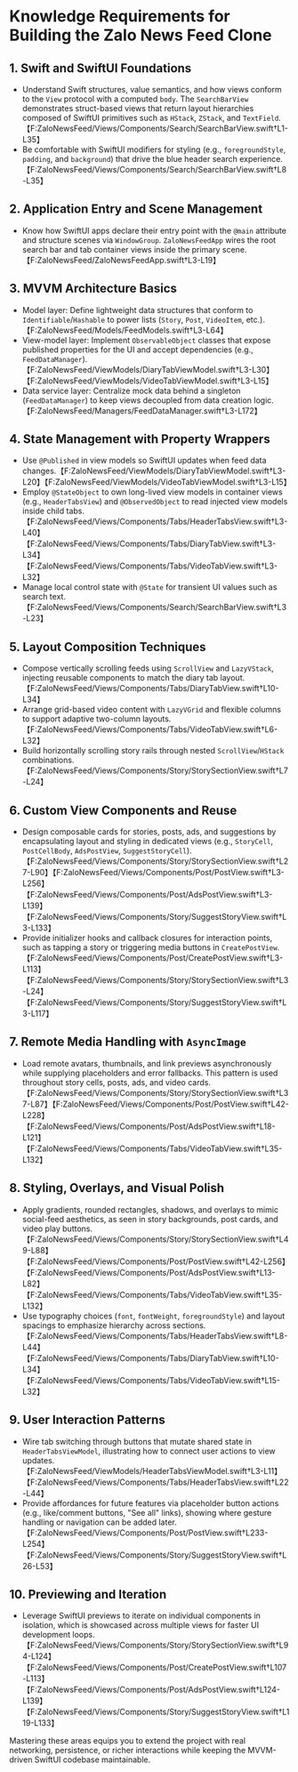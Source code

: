 # Knowledge Requirements for Building the Zalo News Feed Clone

## 1. Swift and SwiftUI Foundations
- Understand Swift structures, value semantics, and how views conform to the `View` protocol with a computed `body`. The `SearchBarView` demonstrates struct-based views that return layout hierarchies composed of SwiftUI primitives such as `HStack`, `ZStack`, and `TextField`.【F:ZaloNewsFeed/Views/Components/Search/SearchBarView.swift†L1-L35】
- Be comfortable with SwiftUI modifiers for styling (e.g., `foregroundStyle`, `padding`, and `background`) that drive the blue header search experience.【F:ZaloNewsFeed/Views/Components/Search/SearchBarView.swift†L8-L35】

## 2. Application Entry and Scene Management
- Know how SwiftUI apps declare their entry point with the `@main` attribute and structure scenes via `WindowGroup`. `ZaloNewsFeedApp` wires the root search bar and tab container views inside the primary scene.【F:ZaloNewsFeed/ZaloNewsFeedApp.swift†L3-L19】

## 3. MVVM Architecture Basics
- Model layer: Define lightweight data structures that conform to `Identifiable`/`Hashable` to power lists (`Story`, `Post`, `VideoItem`, etc.).【F:ZaloNewsFeed/Models/FeedModels.swift†L3-L64】
- View-model layer: Implement `ObservableObject` classes that expose published properties for the UI and accept dependencies (e.g., `FeedDataManager`).【F:ZaloNewsFeed/ViewModels/DiaryTabViewModel.swift†L3-L30】【F:ZaloNewsFeed/ViewModels/VideoTabViewModel.swift†L3-L15】
- Data service layer: Centralize mock data behind a singleton (`FeedDataManager`) to keep views decoupled from data creation logic.【F:ZaloNewsFeed/Managers/FeedDataManager.swift†L3-L172】

## 4. State Management with Property Wrappers
- Use `@Published` in view models so SwiftUI updates when feed data changes.【F:ZaloNewsFeed/ViewModels/DiaryTabViewModel.swift†L3-L20】【F:ZaloNewsFeed/ViewModels/VideoTabViewModel.swift†L3-L15】
- Employ `@StateObject` to own long-lived view models in container views (e.g., `HeaderTabsView`) and `@ObservedObject` to read injected view models inside child tabs.【F:ZaloNewsFeed/Views/Components/Tabs/HeaderTabsView.swift†L3-L40】【F:ZaloNewsFeed/Views/Components/Tabs/DiaryTabView.swift†L3-L34】【F:ZaloNewsFeed/Views/Components/Tabs/VideoTabView.swift†L3-L32】
- Manage local control state with `@State` for transient UI values such as search text.【F:ZaloNewsFeed/Views/Components/Search/SearchBarView.swift†L3-L23】

## 5. Layout Composition Techniques
- Compose vertically scrolling feeds using `ScrollView` and `LazyVStack`, injecting reusable components to match the diary tab layout.【F:ZaloNewsFeed/Views/Components/Tabs/DiaryTabView.swift†L10-L34】
- Arrange grid-based video content with `LazyVGrid` and flexible columns to support adaptive two-column layouts.【F:ZaloNewsFeed/Views/Components/Tabs/VideoTabView.swift†L6-L32】
- Build horizontally scrolling story rails through nested `ScrollView`/`HStack` combinations.【F:ZaloNewsFeed/Views/Components/Story/StorySectionView.swift†L7-L24】

## 6. Custom View Components and Reuse
- Design composable cards for stories, posts, ads, and suggestions by encapsulating layout and styling in dedicated views (e.g., `StoryCell`, `PostCellBody`, `AdsPostView`, `SuggestStoryCell`).【F:ZaloNewsFeed/Views/Components/Story/StorySectionView.swift†L27-L90】【F:ZaloNewsFeed/Views/Components/Post/PostView.swift†L3-L256】【F:ZaloNewsFeed/Views/Components/Post/AdsPostView.swift†L3-L139】【F:ZaloNewsFeed/Views/Components/Story/SuggestStoryView.swift†L3-L133】
- Provide initializer hooks and callback closures for interaction points, such as tapping a story or triggering media buttons in `CreatePostView`.【F:ZaloNewsFeed/Views/Components/Post/CreatePostView.swift†L3-L113】【F:ZaloNewsFeed/Views/Components/Story/StorySectionView.swift†L3-L24】【F:ZaloNewsFeed/Views/Components/Story/SuggestStoryView.swift†L3-L117】

## 7. Remote Media Handling with `AsyncImage`
- Load remote avatars, thumbnails, and link previews asynchronously while supplying placeholders and error fallbacks. This pattern is used throughout story cells, posts, ads, and video cards.【F:ZaloNewsFeed/Views/Components/Story/StorySectionView.swift†L37-L87】【F:ZaloNewsFeed/Views/Components/Post/PostView.swift†L42-L228】【F:ZaloNewsFeed/Views/Components/Post/AdsPostView.swift†L18-L121】【F:ZaloNewsFeed/Views/Components/Tabs/VideoTabView.swift†L35-L132】

## 8. Styling, Overlays, and Visual Polish
- Apply gradients, rounded rectangles, shadows, and overlays to mimic social-feed aesthetics, as seen in story backgrounds, post cards, and video play buttons.【F:ZaloNewsFeed/Views/Components/Story/StorySectionView.swift†L49-L88】【F:ZaloNewsFeed/Views/Components/Post/PostView.swift†L42-L256】【F:ZaloNewsFeed/Views/Components/Post/AdsPostView.swift†L13-L82】【F:ZaloNewsFeed/Views/Components/Tabs/VideoTabView.swift†L35-L132】
- Use typography choices (`font`, `fontWeight`, `foregroundStyle`) and layout spacings to emphasize hierarchy across sections.【F:ZaloNewsFeed/Views/Components/Tabs/HeaderTabsView.swift†L8-L44】【F:ZaloNewsFeed/Views/Components/Tabs/DiaryTabView.swift†L10-L34】【F:ZaloNewsFeed/Views/Components/Tabs/VideoTabView.swift†L15-L32】

## 9. User Interaction Patterns
- Wire tab switching through buttons that mutate shared state in `HeaderTabsViewModel`, illustrating how to connect user actions to view updates.【F:ZaloNewsFeed/ViewModels/HeaderTabsViewModel.swift†L3-L11】【F:ZaloNewsFeed/Views/Components/Tabs/HeaderTabsView.swift†L22-L44】
- Provide affordances for future features via placeholder button actions (e.g., like/comment buttons, "See all" links), showing where gesture handling or navigation can be added later.【F:ZaloNewsFeed/Views/Components/Post/PostView.swift†L233-L254】【F:ZaloNewsFeed/Views/Components/Story/SuggestStoryView.swift†L26-L53】

## 10. Previewing and Iteration
- Leverage SwiftUI previews to iterate on individual components in isolation, which is showcased across multiple views for faster UI development loops.【F:ZaloNewsFeed/Views/Components/Story/StorySectionView.swift†L94-L124】【F:ZaloNewsFeed/Views/Components/Post/CreatePostView.swift†L107-L113】【F:ZaloNewsFeed/Views/Components/Post/AdsPostView.swift†L124-L139】【F:ZaloNewsFeed/Views/Components/Story/SuggestStoryView.swift†L119-L133】

Mastering these areas equips you to extend the project with real networking, persistence, or richer interactions while keeping the MVVM-driven SwiftUI codebase maintainable.
